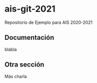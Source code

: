 # ais-git-2021
Repositorio de Ejemplo para AIS 2020-2021

## Documentación

blabla

## Otra sección

Más charla